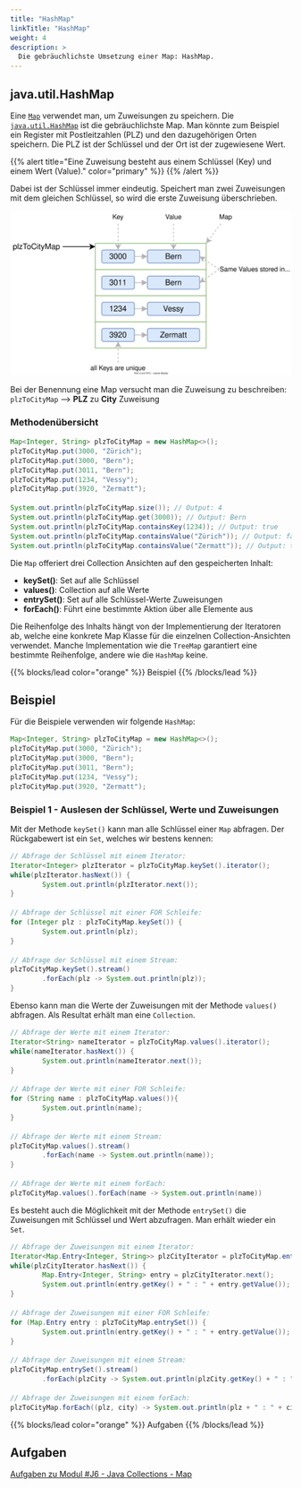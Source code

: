 ```yaml
---
title: "HashMap"
linkTitle: "HashMap"
weight: 4
description: >
  Die gebräuchlichste Umsetzung einer Map: HashMap.
---
```


## java.util.HashMap

Eine [`Map`](https://docs.oracle.com/en/java/javase/11/docs/api/java.base/java/util/Map.html) verwendet man, um Zuweisungen zu speichern.
Die [`java.util.HashMap`](https://docs.oracle.com/en/java/javase/11/docs/api/java.base/java/util/HashMap.html) ist die gebräuchlichste Map.
Man könnte zum Beispiel ein Register mit Postleitzahlen (PLZ) und den dazugehörigen Orten speichern.
Die PLZ ist der Schlüssel und der Ort ist der zugewiesene Wert.

{{% alert title="Eine Zuweisung besteht aus einem Schlüssel (Key) und einem Wert (Value)." color="primary" %}}
{{% /alert %}}

Dabei ist der Schlüssel immer eindeutig. Speichert man zwei Zuweisungen mit dem gleichen Schlüssel, so wird die erste Zuweisung überschrieben.

![list1](./images/map.svg)

Bei der Benennung eine Map versucht man die Zuweisung zu beschreiben:  
`plzToCityMap` --> **PLZ** zu **City** Zuweisung

### Methodenübersicht

```java
Map<Integer, String> plzToCityMap = new HashMap<>();
plzToCityMap.put(3000, "Zürich");
plzToCityMap.put(3000, "Bern");
plzToCityMap.put(3011, "Bern");
plzToCityMap.put(1234, "Vessy");
plzToCityMap.put(3920, "Zermatt");

System.out.println(plzToCityMap.size()); // Output: 4
System.out.println(plzToCityMap.get(3000)); // Output: Bern
System.out.println(plzToCityMap.containsKey(1234)); // Output: true
System.out.println(plzToCityMap.containsValue("Zürich")); // Output: false
System.out.println(plzToCityMap.containsValue("Zermatt")); // Output: true

```

Die `Map` offeriert drei Collection Ansichten auf den gespeicherten Inhalt:

- **keySet()**: Set auf alle Schlüssel
- **values()**: Collection auf alle Werte
- **entrySet()**: Set auf alle Schlüssel-Werte Zuweisungen
- **forEach()**: Führt eine bestimmte Aktion über alle Elemente aus

Die Reihenfolge des Inhalts hängt von der Implementierung der Iteratoren ab, welche eine konkrete Map Klasse für die einzelnen Collection-Ansichten verwendet. Manche Implementation wie die `TreeMap` garantiert eine bestimmte Reihenfolge, andere wie die `HashMap` keine.

{{% blocks/lead color="orange" %}}
Beispiel
{{% /blocks/lead %}}

## Beispiel

Für die Beispiele verwenden wir folgende `HashMap`:

```java
Map<Integer, String> plzToCityMap = new HashMap<>();
plzToCityMap.put(3000, "Zürich");
plzToCityMap.put(3000, "Bern");
plzToCityMap.put(3011, "Bern");
plzToCityMap.put(1234, "Vessy");
plzToCityMap.put(3920, "Zermatt");

```

### Beispiel 1 - Auslesen der Schlüssel, Werte und Zuweisungen

Mit der Methode `keySet()` kann man alle Schlüssel einer `Map` abfragen.
Der Rückgabewert ist ein `Set`, welches wir bestens kennen:

```java
// Abfrage der Schlüssel mit einem Iterator:
Iterator<Integer> plzIterator = plzToCityMap.keySet().iterator();
while(plzIterator.hasNext()) {
        System.out.println(plzIterator.next());
}

// Abfrage der Schlüssel mit einer FOR Schleife:
for (Integer plz : plzToCityMap.keySet()) {
        System.out.println(plz);
}

// Abfrage der Schlüssel mit einem Stream:
plzToCityMap.keySet().stream()
        .forEach(plz -> System.out.println(plz));
}

```

Ebenso kann man die Werte der Zuweisungen mit der Methode `values()` abfragen.
Als Resultat erhält man eine `Collection`.

```java
// Abfrage der Werte mit einem Iterator:
Iterator<String> nameIterator = plzToCityMap.values().iterator();
while(nameIterator.hasNext()) {
        System.out.println(nameIterator.next());
}

// Abfrage der Werte mit einer FOR Schleife:
for (String name : plzToCityMap.values()){
        System.out.println(name);
}

// Abfrage der Werte mit einem Stream:
plzToCityMap.values().stream()
        .forEach(name -> System.out.println(name));
}

// Abfrage der Werte mit einem forEach:
plzToCityMap.values().forEach(name -> System.out.println(name))
```

Es besteht auch die Möglichkeit mit der Methode `entrySet()` die Zuweisungen mit Schlüssel und Wert abzufragen.
Man erhält wieder ein `Set`.

```java
// Abfrage der Zuweisungen mit einem Iterator:
Iterator<Map.Entry<Integer, String>> plzCityIterator = plzToCityMap.entrySet().iterator();
while(plzCityIterator.hasNext()) {
        Map.Entry<Integer, String> entry = plzCityIterator.next();
        System.out.println(entry.getKey() + " : " + entry.getValue());
}

// Abfrage der Zuweisungen mit einer FOR Schleife:
for (Map.Entry entry : plzToCityMap.entrySet()) {
        System.out.println(entry.getKey() + " : " + entry.getValue());
}

// Abfrage der Zuweisungen mit einem Stream:
plzToCityMap.entrySet().stream()
        .forEach(plzCity -> System.out.println(plzCity.getKey() + " : " + plzCity.getValue()));

// Abfrage der Zuweisungen mit einem forEach:
plzToCityMap.forEach((plz, city) -> System.out.println(plz + " : " + city));

```

{{% blocks/lead color="orange" %}}
Aufgaben
{{% /blocks/lead %}}

## Aufgaben

[Aufgaben zu Modul #J6 - Java Collections - Map](../../../../labs/L02_java/L10_java-collections/L03_map)
